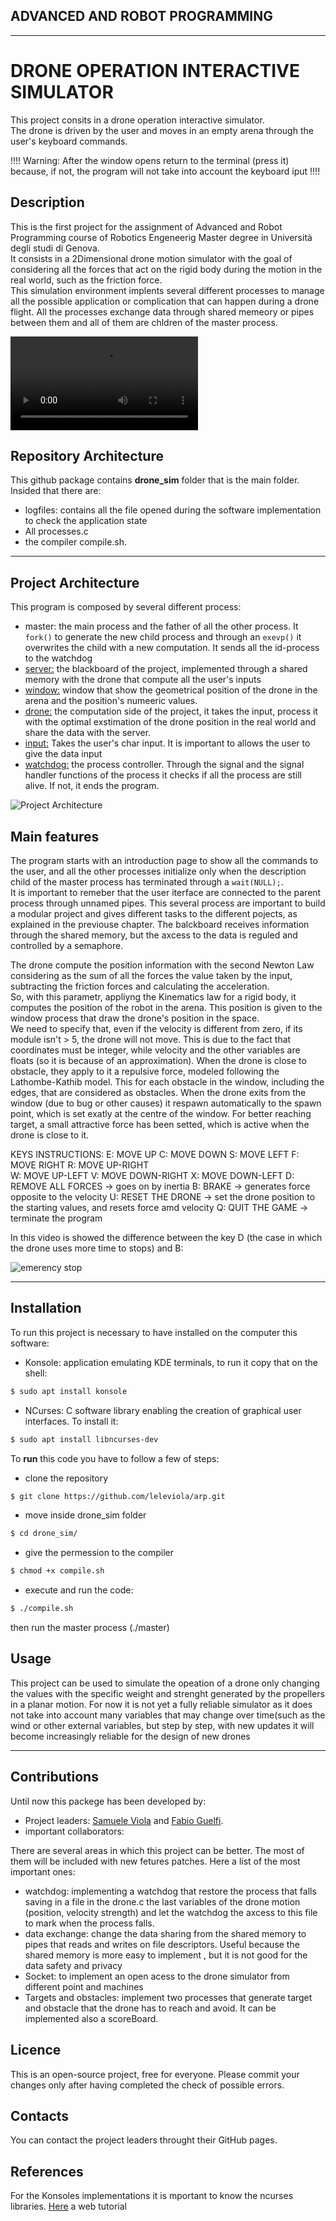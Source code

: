 ## ADVANCED AND ROBOT PROGRAMMING
----------------------------

# DRONE OPERATION INTERACTIVE SIMULATOR

This project consits in a drone operation interactive simulator.  
The drone is driven by the user and moves in an empty arena through the user's keyboard commands. 

!!!! Warning: After the window opens return to the terminal (press it) because, if not, the program will not take into account the keyboard iput !!!!

## Description

This is the first project for the assignment of Advanced and Robot Programming course of Robotics Engeneerig Master degree in Università degli studi di Genova.  
It consists in a 2Dimensional drone motion simulator with the goal of considering all the forces that act on the rigid body during the motion in the real world, such as the friction force.  
This simulation environment implents several different processes to manage all the possible application or complication that can happen during a drone flight. 
All the processes exchange data through shared memeory or pipes between them and all of them are chldren of the master process.   


![Video](https://github.com/leleviola/arp/blob/resources/resources/Video%20del%2015-01-2024%2023%3A29%3A18.webm)

## Repository Architecture

This github package contains **drone_sim** folder that is the main folder. Insided that there are:  
* logfiles: contains all the file opened during the software implementation to check the application state
* All processes.c
* the compiler compile.sh.


-----------------------
## Project Architecture

This program is composed by several different process:
* master: the main process and the father of all the other process. It `fork()` to generate the new child process and through an `exevp()` it overwrites the child with a new computation. It sends all the id-process to the watchdog
* [server:](https://github.com/leleviola/arp/blob/master/drone_sim/server.c) the blackboard  of the project, implemented through a shared memory with the drone that compute all the user's inputs
* [window:](https://github.com/leleviola/arp/blob/master/drone_sim/window.c) window that show the geometrical position of the drone in the arena and the position's numeeric values.
* [drone:](https://github.com/leleviola/arp/blob/master/drone_sim/drone.c) the computation side of the project, it takes the input, process it with the optimal exstimation of the drone position in the real world and share the data with the server.
* [input:](https://github.com/leleviola/arp/blob/master/drone_sim/input.c)  Takes the user's char input. It is important to allows the user to give the data input
* [watchdog:](https://github.com/leleviola/arp/blob/master/drone_sim/wd.c)  the process controller. Through the signal and the signal handler functions of the process it checks if all the process are still alive. If not, it ends the program.
  
![Project Architecture](https://github.com/leleviola/arp/blob/resources/resources/Ass1Architecture.png)
  
## Main features
The program starts with an introduction page to show all the commands to the user, and all the other processes initialize only when the description child of the master process has terminated through a `wait(NULL);`.  
It is important to remeber that the user iterface are connected to the parent process through unnamed pipes.
This several process are important to build a modular project and gives different tasks to the different pojects, as explained in the previouse chapter.
The balckboard receives information through the shared memory, but the axcess to the data is reguled and controlled by a semaphore.

The drone compute the position information with the second Newton Law considering as the sum of all the forces the value taken by the input, subtracting the friction forces and calculating the acceleration.  
So, with this parametr, appliyng the Kinematics law for a rigid body, it computes the position of the robot in the arena. This position is given to the window process that draw the drone's position in the space.  
We need to specify that, even if the velocity is different from zero, if its module isn't > 5, the drone will not move. This is due to the fact that coordinates must be integer, while velocity and the other variables are floats (so it is because of an approximation). 
When the drone is close to obstacle, they apply to it a repulsive force, modeled following the Lathombe-Kathib model. This for each obstacle in the window, including the edges, that are considered as obstacles. When the drone exits from the window (due to bug or other causes) it respawn automatically to the spawn point, which is set exatly at the centre of the window.
For better reaching target, a small attractive force has been setted, which is active when the drone is close to it.

KEYS INSTRUCTIONS:
E: MOVE UP
C: MOVE DOWN 
S: MOVE LEFT 
F: MOVE RIGHT 
R: MOVE UP-RIGHT   
W: MOVE UP-LEFT
V: MOVE DOWN-RIGHT
X: MOVE DOWN-LEFT 
D: REMOVE ALL FORCES -> goes on by inertia
B: BRAKE -> generates force opposite to the velocity
U: RESET THE DRONE -> set the drone position to the starting values, and resets force amd velocity
Q: QUIT THE GAME -> terminate the program

In this video is showed the difference between the key D (the case in which the drone uses more time to stops) and B:

![emerency stop](https://github.com/leleviola/arp/blob/resources/resources/togli_acc_vs_frenata.gif)



---------------
## Installation  

To run this project is necessary to have installed on the computer this software:
* Konsole: application emulating KDE terminals, to run it copy that on the shell:
```bash
$ sudo apt install konsole
```
  * NCurses: C software library enabling the creation of graphical user interfaces. To install it:
```bash
$ sudo apt install libncurses-dev
``` 

To **run** this code you have to follow a few of steps:
* clone the repository
```bash
$ git clone https://github.com/leleviola/arp.git
```
* move inside drone_sim folder 
```bash
$ cd drone_sim/
```
* give the permession to the compiler
```bash
$ chmod +x compile.sh
```
* execute and run the code:
```bash
$ ./compile.sh
```
  then run the master process (./master)
## Usage

This project can be used to simulate the opeation of a drone only changing the values with the specific weight and strenght generated by the propellers in a planar motion. For now it is not yet a fully reliable simulator as it does not take into account many variables that may change over time(such as the wind or other external variables, but step by step, with new updates it will become increasingly reliable for the design of new drones

----------------
## Contributions

Until now this packege has been developed by:
* Project leaders: [Samuele Viola](https://github.com/leleviola) and [Fabio Guelfi](https://github.com/fabiogueunige).
* important collaborators:
  
There are several areas in which this project can be better. The most of them will be included with new fetures patches. Here a list of the most important ones:
- watchdog: implementing a watchdog that restore the process that falls saving in a file in the drone.c the last variables of the drone motion (position, velocity strength) and let the watchdog the axcess to this file to mark when the process falls.
- data exchange: change the data sharing from the shared memory to pipes that reads and writes on file descriptors. Useful because the shared memory is more easy to implement , but it is not good for the data safety and privacy
- Socket: to implement an open acess to the drone simulator from different point and machines
- Targets and obstacles: implement two processes that generate target and obstacle that the drone has to reach and avoid. It can be implemented also a scoreBoard.

## Licence

This is an open-source project, free for everyone.
Please commit your changes only after having completed the check of possible errors.


## Contacts

You can contact the project leaders throught their GitHub pages.

## References

For the Konsoles implementations it is mportant to know the ncurses libraries. [Here](https://tldp.org/HOWTO/NCURSES-Programming-HOWTO/index.html) a web tutorial


